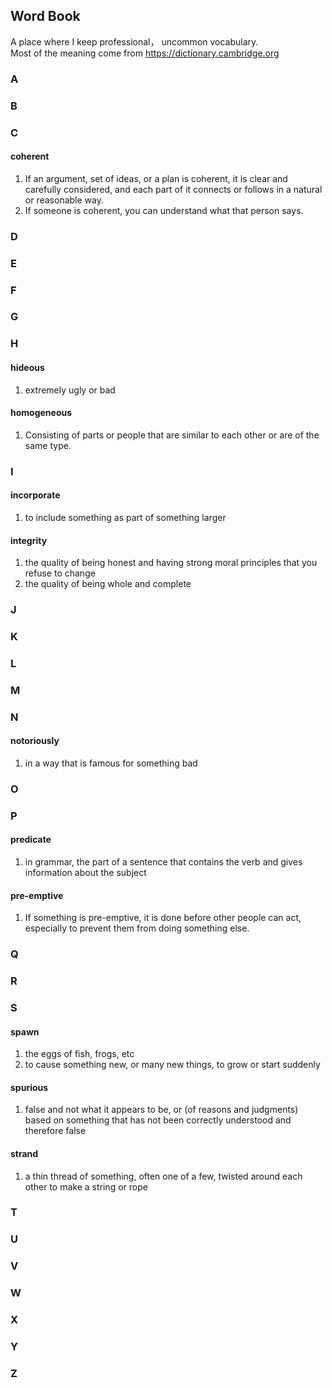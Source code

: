 ## Word Book

A place where I keep professional， uncommon vocabulary.  
Most of the meaning come from <https://dictionary.cambridge.org>  

### A


### B



### C
#### coherent
1. If an argument, set of ideas, or a plan is coherent, it is clear and carefully considered, and each part of it connects or follows in a natural or reasonable way.  
2. If someone is coherent, you can understand what that person says.  

### D


### E


### F


### G


### H
#### hideous
1. extremely ugly or bad  
#### homogeneous
1. Consisting of parts or people that are similar to each other or are of the same type.  

### I
#### incorporate
1. to include something as part of something larger  
#### integrity
1. the quality of being honest and having strong moral principles that you refuse to change
2. the quality of being whole and complete  

### J


### K


### L


### M


### N
#### notoriously
1. in a way that is famous for something bad

### O


### P
#### predicate
1. in grammar, the part of a sentence that contains the verb and gives information about the subject  
#### pre-emptive
1. If something is pre-emptive, it is done before other people can act, especially to prevent them from doing something else.  

### Q


### R


### S
#### spawn
1. the eggs of fish, frogs, etc  
2.  to cause something new, or many new things, to grow or start suddenly  
#### spurious
1. false and not what it appears to be, or (of reasons and judgments) based on something that has not been correctly understood and therefore false  
#### strand
1. a thin thread of something, often one of a few, twisted around each other to make a string or rope  

### T


### U


### V


### W


### X


### Y


### Z


